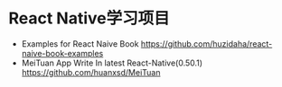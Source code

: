 # React Native学习项目

- Examples for React Naive Book <https://github.com/huzidaha/react-naive-book-examples>
- MeiTuan App Write In latest React-Native(0.50.1) <https://github.com/huanxsd/MeiTuan>
